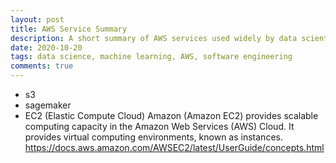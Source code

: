 ```yaml
---
layout: post
title: AWS Service Summary
description: A short summary of AWS services used widely by data scientists.
date: 2020-10-20
tags: data science, machine learning, AWS, software engineering
comments: true
---
```


- s3
- sagemaker
- EC2 (Elastic Compute Cloud)
Amazon (Amazon EC2) provides scalable computing capacity in the Amazon Web Services (AWS) Cloud. It provides virtual computing environments, known as instances.
https://docs.aws.amazon.com/AWSEC2/latest/UserGuide/concepts.html